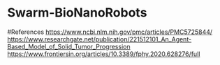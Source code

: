 # Swarm-BioNanoRobots

#References
https://www.ncbi.nlm.nih.gov/pmc/articles/PMC5725844/
https://www.researchgate.net/publication/221512101_An_Agent-Based_Model_of_Solid_Tumor_Progression
https://www.frontiersin.org/articles/10.3389/fphy.2020.628276/full
